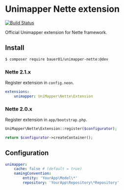 Unimapper Nette extension
=========================

[![Build Status](https://secure.travis-ci.org/bauer01/unimapper-nette.png?branch=master)](http://travis-ci.org/bauer01/unimapper-nette)

Official Unimapper extension for Nette framework.

## Install

```sh
$ composer require bauer01/unimapper-nette:@dev
```

### Nette 2.1.x

Register extension in `config.neon`.

```yml
extensions:
    unimapper: UniMapper\Nette\Extension
```

### Nette 2.0.x

Register extension in `app/bootstrap.php`.

```php
UniMapper\Nette\Extension::register($configurator);

return $configurator->createContainer();
```

## Configuration

```yml
unimapper:
    cache: false # (default = true)
    namingConvention:
        entity: 'YourApp\Model\*'
        repository: 'YourApp\Repository\*Repository'
```